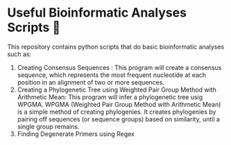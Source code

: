 # Useful Bioinformatic Analyses Scripts 🧬

This repository contains python scripts that do basic bioinformatic analyses such as: 
1. Creating Consensus Sequences : This program will create a consensus sequence, which represents the most frequent nucleotide at each position in an alignment of two or more sequences.
2. Creating a Phylogenetic Tree using Weighted Pair Group Method with Arithmetic Mean: 
This program will infer a phylogenetic tree usig WPGMA. WPGMA (Weighted Pair Group Method with Arithmetic Mean) is a simple method of creating phylogenies. It creates phylogenies by pairing off sequences (or sequence groups) based on similarity, until a single group remains.
3. Finding Degenerate Primers using Regex
